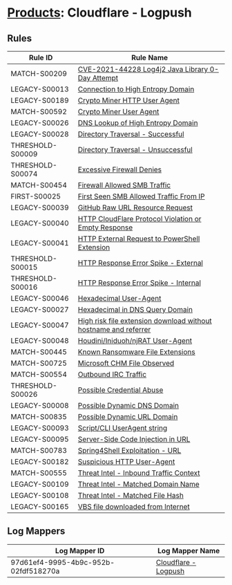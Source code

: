 # [Products](README.md): Cloudflare - Logpush

## Rules

|Rule ID|Rule Name|
|----|----|
|MATCH-S00209|[CVE-2021-44228 Log4j2 Java Library 0-Day Attempt](../rules/MATCH-S00209.md)|
|LEGACY-S00013|[Connection to High Entropy Domain](../rules/LEGACY-S00013.md)|
|LEGACY-S00189|[Crypto Miner HTTP User Agent](../rules/LEGACY-S00189.md)|
|MATCH-S00592|[Crypto Miner User Agent](../rules/MATCH-S00592.md)|
|LEGACY-S00026|[DNS Lookup of High Entropy Domain](../rules/LEGACY-S00026.md)|
|LEGACY-S00028|[Directory Traversal - Successful](../rules/LEGACY-S00028.md)|
|THRESHOLD-S00009|[Directory Traversal - Unsuccessful](../rules/THRESHOLD-S00009.md)|
|THRESHOLD-S00074|[Excessive Firewall Denies](../rules/THRESHOLD-S00074.md)|
|MATCH-S00454|[Firewall Allowed SMB Traffic](../rules/MATCH-S00454.md)|
|FIRST-S00025|[First Seen SMB Allowed Traffic From IP](../rules/FIRST-S00025.md)|
|LEGACY-S00039|[GitHub Raw URL Resource Request](../rules/LEGACY-S00039.md)|
|LEGACY-S00040|[HTTP CloudFlare Protocol Violation or Empty Response](../rules/LEGACY-S00040.md)|
|LEGACY-S00041|[HTTP External Request to PowerShell Extension](../rules/LEGACY-S00041.md)|
|THRESHOLD-S00015|[HTTP Response Error Spike - External](../rules/THRESHOLD-S00015.md)|
|THRESHOLD-S00016|[HTTP Response Error Spike - Internal](../rules/THRESHOLD-S00016.md)|
|LEGACY-S00046|[Hexadecimal User-Agent](../rules/LEGACY-S00046.md)|
|LEGACY-S00027|[Hexadecimal in DNS Query Domain](../rules/LEGACY-S00027.md)|
|LEGACY-S00047|[High risk file extension download without hostname and referrer](../rules/LEGACY-S00047.md)|
|LEGACY-S00048|[Houdini/Iniduoh/njRAT User-Agent](../rules/LEGACY-S00048.md)|
|MATCH-S00445|[Known Ransomware File Extensions](../rules/MATCH-S00445.md)|
|MATCH-S00725|[Microsoft CHM File Observed](../rules/MATCH-S00725.md)|
|MATCH-S00554|[Outbound IRC Traffic](../rules/MATCH-S00554.md)|
|THRESHOLD-S00026|[Possible Credential Abuse](../rules/THRESHOLD-S00026.md)|
|LEGACY-S00008|[Possible Dynamic DNS Domain](../rules/LEGACY-S00008.md)|
|MATCH-S00835|[Possible Dynamic URL Domain](../rules/MATCH-S00835.md)|
|LEGACY-S00093|[Script/CLI UserAgent string](../rules/LEGACY-S00093.md)|
|LEGACY-S00095|[Server-Side Code Injection in URL](../rules/LEGACY-S00095.md)|
|MATCH-S00783|[Spring4Shell Exploitation - URL](../rules/MATCH-S00783.md)|
|LEGACY-S00182|[Suspicious HTTP User-Agent](../rules/LEGACY-S00182.md)|
|MATCH-S00555|[Threat Intel - Inbound Traffic Context](../rules/MATCH-S00555.md)|
|LEGACY-S00109|[Threat Intel - Matched Domain Name](../rules/LEGACY-S00109.md)|
|LEGACY-S00108|[Threat Intel - Matched File Hash](../rules/LEGACY-S00108.md)|
|LEGACY-S00165|[VBS file downloaded from Internet](../rules/LEGACY-S00165.md)|


## Log Mappers

|Log Mapper ID|Log Mapper Name|
|----|----|
|97d61ef4-9995-4b9c-952b-02fdf518270a|[Cloudflare - Logpush](../mappings/97d61ef4-9995-4b9c-952b-02fdf518270a.md)|


